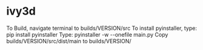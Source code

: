 # ivy3d
To Build, navigate terminal to builds/VERSION/src
To install pyinstaller, type: pip install pyinstaller
Type: pyinstaller -w --onefile main.py
Copy builds/VERSION/src/dist/main to builds/VERSION/
